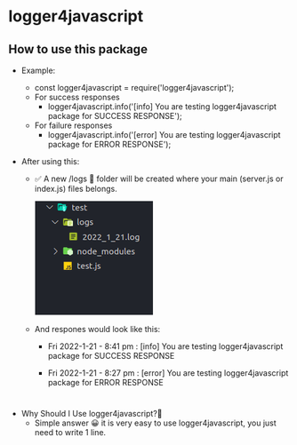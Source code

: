 # logger4javascript
## How to use this package
 * Example:

   * const logger4javascript = require('logger4javascript');
   * For success responses
     * logger4javascript.info('[info] You are testing logger4javascript package for SUCCESS RESPONSE');
   * For failure responses
     * logger4javascript.info('[error] You are testing logger4javascript package for ERROR RESPONSE');
* After using this:
   *  ✅ A new /logs  📂 folder will be created where your main (server.js or index.js) files belongs.

      ![Added-File](./images/logger4javascript-test.png)
  * And respones would look like this:

      * Fri 2022-1-21 - 8:41 pm : [info] You are testing logger4javascript package for SUCCESS RESPONSE
      
      * Fri 2022-1-21 - 8:27 pm : [error] You are testing logger4javascript package for ERROR RESPONSE
#

 * Why Should I Use logger4javascript?🤔
    - Simple answer 😀 it is very easy to use logger4javascript, you just need to write 1 line.